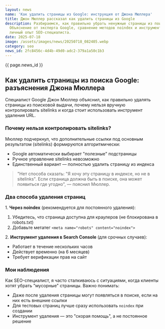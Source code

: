 ```yaml
---
layout: news
name: 'Как удалить страницы из Google: инструкция от Джона Мюллера'
title: Джон Мюллер рассказал как удалить страницы из Google
description: Разбираемся, как правильно убрать ненужные страницы из поиска Google.
  Объяснение от эксперта Google, сравнение методов noindex и инструмента удаления,
  личный опыт SEO-специалиста.
date: 2025-07-18
image: /assets/images/news/20250718_082405.webp
category: seo
news_id: 2fc8456c-4d4b-49d0-adc2-379a1a50c1b3
---
```


{{ page.news_id }}

<h2>Как удалить страницы из поиска Google: разъяснения Джона Мюллера</h2>
<p>Специалист Google Джон Мюллер объяснил, как правильно удалять страницы из поисковой выдачи, почему нельзя вручную контролировать sitelinks и когда стоит использовать инструмент удаления URL.</p>

<h3>Почему нельзя контролировать sitelinks?</h3>
<p>Мюллер подчеркнул, что дополнительные ссылки под основным результатом (sitelinks) формируются алгоритмически:</p>
<ul>
<li>Google автоматически выбирает "полезные" подстраницы</li>
<li>Ручное управление sitelinks невозможно</li>
<li>Единственный вариант — полностью удалить страницу из индекса</li>
</ul>

<blockquote class="google-quote">
"Нет способа сказать: "Я хочу эту страницу в индексе, но не в sitelinks". Если страница должна быть в поиске, она может появиться где угодно", — пояснил Мюллер.
</blockquote>

<h3>Два способа удаления страниц</h3>
<p>1. <strong>Через noindex</strong> (рекомендуется для постоянного удаления):</p>
<ol>
<li>Убедитесь, что страница доступна для краулеров (не блокирована в robots.txt)</li>
<li>Добавьте метатег <code>&lt;meta name="robots" content="noindex"&gt;</code></li>
</ol>

<p>2. <strong>Инструмент удаления в Search Console</strong> (для срочных случаев):</p>
<ul>
<li>Работает в течение нескольких часов</li>
<li>Действует временно (на 6 месяцев)</li>
<li>Требует верификации прав на сайт</li>
</ul>

<h3>Мои наблюдения</h3>
<p>Как SEO-специалист, я часто сталкиваюсь с ситуациями, когда клиенты хотят убрать "мусорные" страницы. Важно понимать:</p>
<ul>
<li>Даже после удаления страницы могут появляться в поиске, если на них есть внешние ссылки</li>
<li>Для тестовых страниц лучше сразу использовать <code>noindex</code> при создании</li>
<li>Инструмент удаления — это "скорая помощь", а не постоянное решение</li>
</ul>
